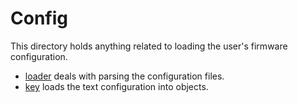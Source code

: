 # Config

This directory holds anything related to loading the user's firmware configuration.
* [loader](./loader/) deals with parsing the configuration files.
* [key](./key/) loads the text configuration into objects.